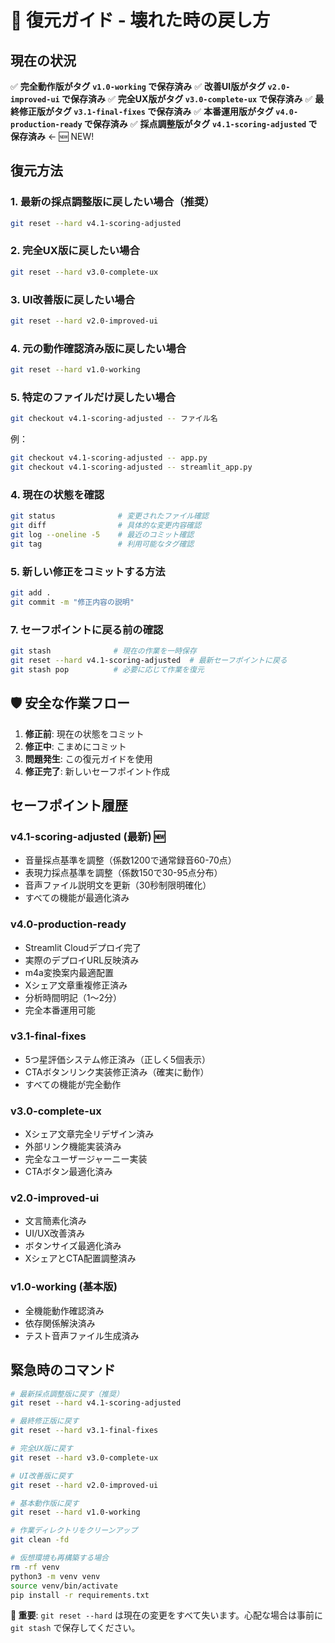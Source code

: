 # 🔄 復元ガイド - 壊れた時の戻し方

## 現在の状況
✅ **完全動作版がタグ `v1.0-working` で保存済み**
✅ **改善UI版がタグ `v2.0-improved-ui` で保存済み**
✅ **完全UX版がタグ `v3.0-complete-ux` で保存済み**
✅ **最終修正版がタグ `v3.1-final-fixes` で保存済み**
✅ **本番運用版がタグ `v4.0-production-ready` で保存済み**
✅ **採点調整版がタグ `v4.1-scoring-adjusted` で保存済み** ← 🆕 NEW!

## 復元方法

### 1. 最新の採点調整版に戻したい場合（推奨）
```bash
git reset --hard v4.1-scoring-adjusted
```

### 2. 完全UX版に戻したい場合
```bash
git reset --hard v3.0-complete-ux
```

### 3. UI改善版に戻したい場合
```bash
git reset --hard v2.0-improved-ui
```

### 4. 元の動作確認済み版に戻したい場合
```bash
git reset --hard v1.0-working
```

### 5. 特定のファイルだけ戻したい場合
```bash
git checkout v4.1-scoring-adjusted -- ファイル名
```

例：
```bash
git checkout v4.1-scoring-adjusted -- app.py
git checkout v4.1-scoring-adjusted -- streamlit_app.py
```

### 4. 現在の状態を確認
```bash
git status              # 変更されたファイル確認
git diff                # 具体的な変更内容確認
git log --oneline -5    # 最近のコミット確認
git tag                 # 利用可能なタグ確認
```

### 5. 新しい修正をコミットする方法
```bash
git add .
git commit -m "修正内容の説明"
```

### 7. セーフポイントに戻る前の確認
```bash
git stash              # 現在の作業を一時保存
git reset --hard v4.1-scoring-adjusted  # 最新セーフポイントに戻る
git stash pop          # 必要に応じて作業を復元
```

## 🛡️ 安全な作業フロー

1. **修正前**: 現在の状態をコミット
2. **修正中**: こまめにコミット
3. **問題発生**: この復元ガイドを使用
4. **修正完了**: 新しいセーフポイント作成

## セーフポイント履歴

### v4.1-scoring-adjusted (最新) 🆕
- 音量採点基準を調整（係数1200で通常録音60-70点）
- 表現力採点基準を調整（係数150で30-95点分布）
- 音声ファイル説明文を更新（30秒制限明確化）
- すべての機能が最適化済み

### v4.0-production-ready
- Streamlit Cloudデプロイ完了
- 実際のデプロイURL反映済み
- m4a変換案内最適配置
- Xシェア文章重複修正済み
- 分析時間明記（1〜2分）
- 完全本番運用可能

### v3.1-final-fixes
- 5つ星評価システム修正済み（正しく5個表示）
- CTAボタンリンク実装修正済み（確実に動作）
- すべての機能が完全動作

### v3.0-complete-ux
- Xシェア文章完全リデザイン済み
- 外部リンク機能実装済み
- 完全なユーザージャーニー実装
- CTAボタン最適化済み

### v2.0-improved-ui
- 文言簡素化済み
- UI/UX改善済み
- ボタンサイズ最適化済み
- XシェアとCTA配置調整済み

### v1.0-working (基本版)
- 全機能動作確認済み
- 依存関係解決済み
- テスト音声ファイル生成済み

## 緊急時のコマンド
```bash
# 最新採点調整版に戻す（推奨）
git reset --hard v4.1-scoring-adjusted

# 最終修正版に戻す
git reset --hard v3.1-final-fixes

# 完全UX版に戻す
git reset --hard v3.0-complete-ux

# UI改善版に戻す
git reset --hard v2.0-improved-ui

# 基本動作版に戻す
git reset --hard v1.0-working

# 作業ディレクトリをクリーンアップ
git clean -fd

# 仮想環境も再構築する場合
rm -rf venv
python3 -m venv venv
source venv/bin/activate
pip install -r requirements.txt
```

**🚨 重要**: `git reset --hard` は現在の変更をすべて失います。心配な場合は事前に `git stash` で保存してください。